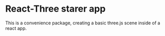 # React-Three starer app

This is a convenience package, creating a basic three.js scene inside of a react app.
